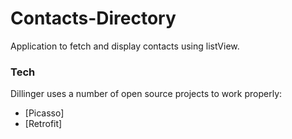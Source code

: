 # Contacts-Directory

Application to fetch and display contacts using listView.

### Tech

Dillinger uses a number of open source projects to work properly:

* [Picasso]
* [Retrofit]
